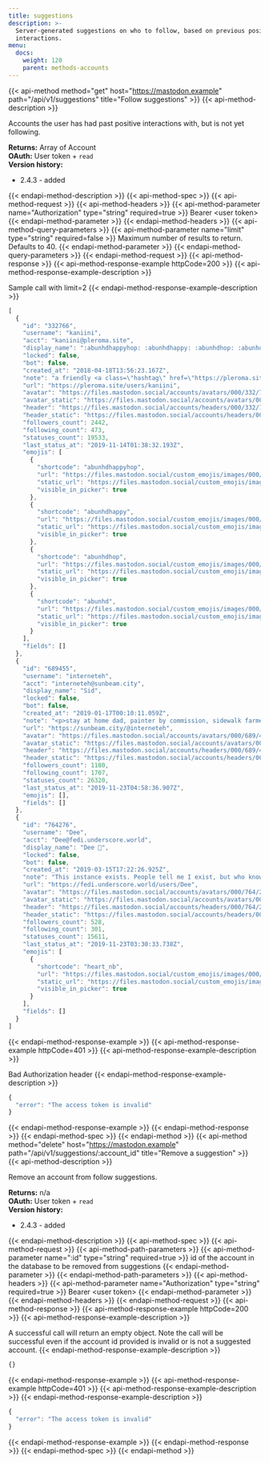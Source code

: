 ```yaml
---
title: suggestions
description: >-
  Server-generated suggestions on who to follow, based on previous positive
  interactions.
menu:
  docs:
    weight: 120
    parent: methods-accounts
---
```


{{< api-method method="get" host="https://mastodon.example" path="/api/v1/suggestions" title="Follow suggestions" >}}
{{< api-method-description >}}

Accounts the user has had past positive interactions with, but is not yet following.

**Returns:** Array of Account\
**OAuth:** User token + `read`\
**Version history:**

- 2.4.3 - added

{{< endapi-method-description >}}
{{< api-method-spec >}}
{{< api-method-request >}}
{{< api-method-headers >}}
{{< api-method-parameter name="Authorization" type="string" required=true >}}
Bearer &lt;user token&gt;
{{< endapi-method-parameter >}}
{{< endapi-method-headers >}}
{{< api-method-query-parameters >}}
{{< api-method-parameter name="limit" type="string" required=false >}}
Maximum number of results to return. Defaults to 40.
{{< endapi-method-parameter >}}
{{< endapi-method-query-parameters >}}
{{< endapi-method-request >}}
{{< api-method-response >}}
{{< api-method-response-example httpCode=200 >}}
{{< api-method-response-example-description >}}

Sample call with limit=2
{{< endapi-method-response-example-description >}}


```javascript
[
  {
    "id": "332766",
    "username": "kaniini",
    "acct": "kaniini@pleroma.site",
    "display_name": ":abunhdhappyhop: :abunhdhappy: :abunhdhop: :abunhd: :abunhdhappyhop: :abunhdhappy:",
    "locked": false,
    "bot": false,
    "created_at": "2018-04-18T13:56:23.167Z",
    "note": "a friendly <a class=\"hashtag\" href=\"https://pleroma.site/tag/collectivist\" rel=\"nofollow noopener noreferrer\" target=\"_blank\">#collectivist</a> 🐰<br><br>destroyer of bloat @ <a class=\"hashtag\" href=\"https://pleroma.site/tag/pleroma\" rel=\"nofollow noopener noreferrer\" target=\"_blank\">#pleroma</a>, <a class=\"hashtag\" href=\"https://pleroma.site/tag/pkgconf\" rel=\"nofollow noopener noreferrer\" target=\"_blank\">#pkgconf</a>, <a class=\"hashtag\" href=\"https://pleroma.site/tag/audacious\" rel=\"nofollow noopener noreferrer\" target=\"_blank\">#audacious</a><br>slayer of techbros<br>previously <a class=\"hashtag\" href=\"https://pleroma.site/tag/alpinelinux\" rel=\"nofollow noopener noreferrer\" target=\"_blank\">#alpinelinux</a> core a few moons ago and <a class=\"hashtag\" href=\"https://pleroma.site/tag/debian\" rel=\"nofollow noopener noreferrer\" target=\"_blank\">#debian</a> much longer ago<br><br>she/her",
    "url": "https://pleroma.site/users/kaniini",
    "avatar": "https://files.mastodon.social/accounts/avatars/000/332/766/original/9fae792e5af298f2.png",
    "avatar_static": "https://files.mastodon.social/accounts/avatars/000/332/766/original/9fae792e5af298f2.png",
    "header": "https://files.mastodon.social/accounts/headers/000/332/766/original/fe176d8215ec0f36.jpeg",
    "header_static": "https://files.mastodon.social/accounts/headers/000/332/766/original/fe176d8215ec0f36.jpeg",
    "followers_count": 2442,
    "following_count": 473,
    "statuses_count": 19533,
    "last_status_at": "2019-11-14T01:38:32.193Z",
    "emojis": [
      {
        "shortcode": "abunhdhappyhop",
        "url": "https://files.mastodon.social/custom_emojis/images/000/137/036/original/e102b7869c930411.png",
        "static_url": "https://files.mastodon.social/custom_emojis/images/000/137/036/static/e102b7869c930411.png",
        "visible_in_picker": true
      },
      {
        "shortcode": "abunhdhappy",
        "url": "https://files.mastodon.social/custom_emojis/images/000/137/100/original/d47dd4a8a0a85e19.png",
        "static_url": "https://files.mastodon.social/custom_emojis/images/000/137/100/static/d47dd4a8a0a85e19.png",
        "visible_in_picker": true
      },
      {
        "shortcode": "abunhdhop",
        "url": "https://files.mastodon.social/custom_emojis/images/000/137/102/original/43fa2536760ea5d4.png",
        "static_url": "https://files.mastodon.social/custom_emojis/images/000/137/102/static/43fa2536760ea5d4.png",
        "visible_in_picker": true
      },
      {
        "shortcode": "abunhd",
        "url": "https://files.mastodon.social/custom_emojis/images/000/142/760/original/892a08e7de033e74.png",
        "static_url": "https://files.mastodon.social/custom_emojis/images/000/142/760/static/892a08e7de033e74.png",
        "visible_in_picker": true
      }
    ],
    "fields": []
  },
  {
    "id": "689455",
    "username": "interneteh",
    "acct": "interneteh@sunbeam.city",
    "display_name": "Sid",
    "locked": false,
    "bot": false,
    "created_at": "2019-01-17T00:10:11.059Z",
    "note": "<p>stay at home dad, painter by commission, sidewalk farmer, editor, socialist organizer, home chef, anxiety ridden, he/him</p>",
    "url": "https://sunbeam.city/@interneteh",
    "avatar": "https://files.mastodon.social/accounts/avatars/000/689/455/original/e7a1ba67e373296e.png",
    "avatar_static": "https://files.mastodon.social/accounts/avatars/000/689/455/original/e7a1ba67e373296e.png",
    "header": "https://files.mastodon.social/accounts/headers/000/689/455/original/2e83fd31bd530745.png",
    "header_static": "https://files.mastodon.social/accounts/headers/000/689/455/original/2e83fd31bd530745.png",
    "followers_count": 1180,
    "following_count": 1707,
    "statuses_count": 26320,
    "last_status_at": "2019-11-23T04:58:36.907Z",
    "emojis": [],
    "fields": []
  },
  {
    "id": "764276",
    "username": "Dee",
    "acct": "Dee@fedi.underscore.world",
    "display_name": "Dee 🧡",
    "locked": false,
    "bot": false,
    "created_at": "2019-03-15T17:22:26.925Z",
    "note": "This instance exists. People tell me I exist, but who knows?<br><br><br>enby :heart_nb: they/them<br><br>🌎 Alt: <span class=\"h-card\"><a class=\"u-url mention\" href=\"https://be.cutewith.me/users/DeeUnderscore\" rel=\"nofollow noopener noreferrer\" target=\"_blank\">@<span>DeeUnderscore@be.cutewith.me</span></a></span> • A bot: <span class=\"h-card\"><a class=\"u-url mention\" href=\"https://beeping.town/users/cubeglobe\" rel=\"nofollow noopener noreferrer\" target=\"_blank\">@<span>cubeglobe@beeping.town</span></a></span><br>💬 XMPP: deeunderscore@xmpp.zone<br>🔗 <a href=\"https://dee.underscore.world/about\" rel=\"nofollow noopener noreferrer\" target=\"_blank\">https://dee.underscore.world/about</a>",
    "url": "https://fedi.underscore.world/users/Dee",
    "avatar": "https://files.mastodon.social/accounts/avatars/000/764/276/original/86f6bddc26c4b1df.png",
    "avatar_static": "https://files.mastodon.social/accounts/avatars/000/764/276/original/86f6bddc26c4b1df.png",
    "header": "https://files.mastodon.social/accounts/headers/000/764/276/original/c73f0e088c59145c.jpeg",
    "header_static": "https://files.mastodon.social/accounts/headers/000/764/276/original/c73f0e088c59145c.jpeg",
    "followers_count": 528,
    "following_count": 301,
    "statuses_count": 15611,
    "last_status_at": "2019-11-23T03:30:33.738Z",
    "emojis": [
      {
        "shortcode": "heart_nb",
        "url": "https://files.mastodon.social/custom_emojis/images/000/121/156/original/6eabf6eb2ae69bc9.png",
        "static_url": "https://files.mastodon.social/custom_emojis/images/000/121/156/static/6eabf6eb2ae69bc9.png",
        "visible_in_picker": true
      }
    ],
    "fields": []
  }
]
```
{{< endapi-method-response-example >}}
{{< api-method-response-example httpCode=401 >}}
{{< api-method-response-example-description >}}

Bad Authorization header
{{< endapi-method-response-example-description >}}


```javascript
{
  "error": "The access token is invalid"
}
```
{{< endapi-method-response-example >}}
{{< endapi-method-response >}}
{{< endapi-method-spec >}}
{{< endapi-method >}}
{{< api-method method="delete" host="https://mastodon.example" path="/api/v1/suggestions/:account_id" title="Remove a suggestion" >}}
{{< api-method-description >}}

Remove an account from follow suggestions.

**Returns:** n/a\
**OAuth:** User token + `read`\
**Version history:**

- 2.4.3 - added

{{< endapi-method-description >}}
{{< api-method-spec >}}
{{< api-method-request >}}
{{< api-method-path-parameters >}}
{{< api-method-parameter name=":id" type="string" required=true >}}
id of the account in the database to be removed from suggestions
{{< endapi-method-parameter >}}
{{< endapi-method-path-parameters >}}
{{< api-method-headers >}}
{{< api-method-parameter name="Authorization" type="string" required=true >}}
Bearer &lt;user token&gt;
{{< endapi-method-parameter >}}
{{< endapi-method-headers >}}
{{< endapi-method-request >}}
{{< api-method-response >}}
{{< api-method-response-example httpCode=200 >}}
{{< api-method-response-example-description >}}

A successful call will return an empty object. Note the call will be successful even if the account id provided is invalid or is not a suggested account.
{{< endapi-method-response-example-description >}}


```javascript
{}
```
{{< endapi-method-response-example >}}
{{< api-method-response-example httpCode=401 >}}
{{< api-method-response-example-description >}}
{{< endapi-method-response-example-description >}}


```javascript
{
  "error": "The access token is invalid"
}
```
{{< endapi-method-response-example >}}
{{< endapi-method-response >}}
{{< endapi-method-spec >}}
{{< endapi-method >}}


